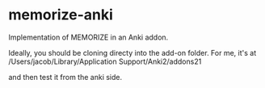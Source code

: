# memorize-anki
Implementation of MEMORIZE in an Anki addon.

Ideally, you should be cloning directy into the add-on folder. 
For me, it's at /Users/jacob/Library/Application Support/Anki2/addons21

and then test it from the anki side. 
